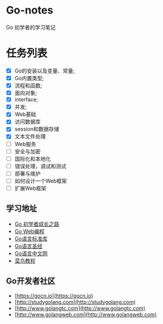 # Go-notes
Go 初学者的学习笔记


# 任务列表
- [x] Go的安装以及变量、常量;
- [x] Go内置类型; 
- [x] 流程和函数;
- [x] 面向对象;  
- [x] interface;  
- [x] 并发;  
- [x] Web基础
- [x] 访问数据库
- [x] session和数据存储
- [x] 文本文件处理
- [ ] Web服务
- [ ] 安全与加密
- [ ] 国际化和本地化
- [ ] 错误处理，调试和测试
- [ ] 部署与维护
- [ ] 如何设计一个Web框架　
- [ ] 扩展Web框架

## 学习地址
- [Go 初学者成长之路](https://github.com/halfrost/Halfrost-Field/blob/master/contents/Go/new_gopher_tips.md)
- [Go Web编程](https://github.com/astaxie/build-web-application-with-golang/blob/master/zh/preface.md )
- [Go语言标准库](https://books.studygolang.com/The-Golang-Standard-Library-by-Example)
- [Go语言圣经](http://shouce.jb51.net/gopl-zh/ch1/ch1-01.html)
- [Go语言中文网](https://studygolang.com/topics)
- [菜鸟教程](https://www.runoob.com/go/go-environment.html)


## Go开发者社区
- [https://gocn.io](https://gocn.io)
- [http://studygolang.com](http://studygolang.com)
- [http://www.golangtc.com](http://www.golangtc.com)
- [http://www.golangweb.com](http://www.golangweb.com)


